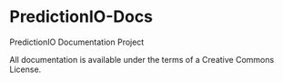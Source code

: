 PredictionIO-Docs
=================

PredictionIO Documentation Project

All documentation is available under the terms of a Creative Commons License.
